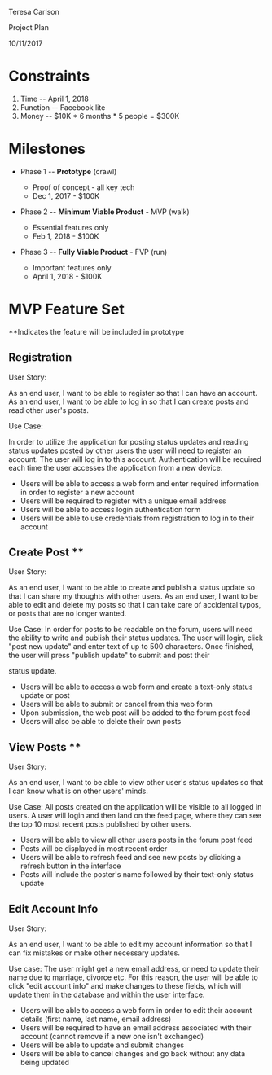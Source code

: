 Teresa Carlson

Project Plan

10/11/2017

# **Constraints**

1. Time -- April 1, 2018
2. Function -- Facebook lite
3. Money -- $10K \* 6 months \* 5 people = $300K

# Milestones

- Phase 1 --  **Prototype**  (crawl)
  - Proof of concept - all key tech
  - Dec 1, 2017 - $100K

- Phase 2 --  **Minimum Viable Product**  - MVP (walk)
  - Essential features only
  - Feb 1, 2018 - $100K

- Phase 3 --  **Fully Viable Product**  - FVP (run)
  - Important features only
  - April 1, 2018 - $100K

# **MVP Feature Set**

\*\*Indicates the feature will be included in prototype

## Registration

User Story:

As an end user, I want to be able to register so that I can have an account. As an end user, I want to be able to log in so that I can create posts and read other user&#39;s posts.

Use Case:

In order to utilize the application for posting status updates and reading status updates posted by other users the user will need to register an account. The user will log in to this account. Authentication will be required each time the user accesses the application from a new device.

- Users will be able to access a web form and enter required information in order to register a new account
- Users will be required to register with a unique email address
- Users will be able to access login authentication form
- Users will be able to use credentials from registration to log in to their account

## Create Post \*\*

User Story:

As an end user, I want to be able to create and publish a status update so that I can share my thoughts with other users. As an end user, I want to be able to edit and delete my posts so that I can take care of accidental typos, or posts that are no longer wanted.

Use Case: In order for posts to be readable on the forum, users will need the ability to write and publish their status updates. The user will login, click &quot;post new update&quot; and enter text of up to 500 characters. Once finished, the user will press &quot;publish update&quot; to submit and post their

status update.

- Users will be able to access a web form and create a text-only status update or post
- Users will be able to submit or cancel from this web form
- Upon submission, the web post will be added to the forum post feed
- Users will also be able to delete their own posts

## View Posts \*\*

User Story:

As an end user, I want to be able to view other user&#39;s status updates so that I can know what is on other users&#39; minds.

Use Case: All posts created on the application will be visible to all logged in users. A user will login and then land on the feed page, where they can see the top 10 most recent posts published by other users.

- Users will be able to view all other users posts in the forum post feed
- Posts will be displayed in most recent order
- Users will be able to refresh feed and see new posts by clicking a refresh button in the interface
- Posts will include the poster&#39;s name followed by their text-only status update

## Edit Account Info

User Story:

As an end user, I want to be able to edit my account information so that I can fix mistakes or make other necessary updates.

Use case: The user might get a new email address, or need to update their name due to marriage, divorce etc. For this reason, the user will be able to click &quot;edit account info&quot; and make changes to these fields, which will update them in the database and within the user interface.

- Users will be able to access a web form in order to edit their account details (first name, last name, email address)
- Users will be required to have an email address associated with their account (cannot remove if a new one isn&#39;t exchanged)
- Users will be able to update and submit changes
- Users will be able to cancel changes and go back without any data being updated
